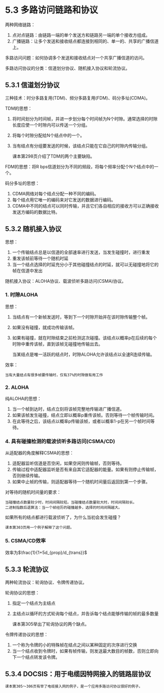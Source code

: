 # 5.3 多路访问链路和协议

两种网络链路：

1. 点对点链路：由链路一端的单个发送方和链路另一端的单个接收方组成。
2. 广播链路：让多个发送和接收结点都连接到相同的、单一的、共享的广播信道上。

多路访问问题：如何协调多个发送和接收结点对一个共享广播信道的访问。

多路访问协议的分类：信道划分协议、随机接入协议和轮流协议。

## 5.3.1 信道划分协议

三种技术：时分多路复用(TDM)、频分多路复用(FDM)、码分多址(CDMA)。

TDM的思想：

1. 将时间划分为时间帧，并进一步划分每个时间帧为N个时隙。通常选择的时隙长度应使一个时隙内可以传送一个分组。
2. 将每个时隙分配给N个结点中的一个。
3. 当有结点有分组要发送的时候，该结点只能在它自己的时隙内传输分组。

    课本第298页介绍了TDM的两个主要缺陷。

FDM的思想：将R bps信道划分为不同的频段，将每个频率分配个N个结点中的一个。

码分多址的思想：

1. CDMA网络对每个结点分配一种不同的编码。
2. 每个结点用它唯一的编码来对它发送的数据进行编码。
3. CDMA中不同的结点可以同时传输，并且它们各自相应的接收方可以正确接收发送方编码的数据比特。

## 5.3.2 随机接入协议

思想：

1. 一个传输结点总是以信道的全部速率进行发送，当发生碰撞时，进行重发
2. 重发该帧前等待一个随机时延
3. 当一个结点选择的时延充分小于其他碰撞结点的时延，就可以无碰撞地将它的帧在信道中发出

随机接入协议：ALOHA协议、载波侦听多路访问(CSMA)协议。

### 1. 时隙ALOHA

思想：

1. 当结点有一个新帧发送时，等到下一个时隙开始并在该时隙传输整个帧。
2. 如果没有碰撞，就成功传输该帧。
3. 如果有碰撞，就在时隙结束之前检测这次碰撞。该结点以概率p在后续的每个时隙中重传该帧，直到该帧无碰撞地传输出去。

    当某结点是唯一活跃的结点时，时隙ALOHA允许该结点以全速R连续传输。

效率：

    当有大量结点有很多帧要传输时，仅有37%的时隙做有用工作

### 2. ALOHA

纯ALOHA的思想：

1. 当一个帧到达时，结点立刻将该帧完整地传输进广播信道。
2. 如果该帧发生碰撞，结点立即以概率p重传该帧。否则等待一个帧传输时间。
3. 在此等待之后，该结点以概率p传输该帧，或者以概率1-p在另一个帧时间等待。

### 4. 具有碰撞检测的载波侦听多路访问(CSMA/CD)

从适配器的角度解释CSMA的思想：

1. 适配器监听信道是否空闲，如果空闲则传输帧，否则等待。
2. 传输过程中适配器监听是否有来自其它适配器的能量。如果有则停止传输帧，否则继续传输。
3. 如果中止帧的传输，则适配器等待一个随机时间量后返回到第一个步骤。

对等待的随机时间量的要求：

    当碰撞结点数量较少时，时间间隔较短。当碰撞结点数量较大时，时间间隔较长。
    二进制指数后退算法：当一个帧经历的碰撞越多，选择的时间间隔越大。

如果所有的结点都进行载波侦听了，为什么当初会发生碰撞？

    课本第303页用一个例子解释了这个问题。

### 5. CSMA/CD效率

效率为$\frac{1}{1+5d_{prop}/d_{trans}}$


## 5.3.3 轮流协议

两种轮流协议：轮询协议、令牌传递协议。

轮询协议的思想：

1. 指定一个结点为主结点
2. 主结点以循环的方式轮询每个结点，并告诉每个结点能够传输的帧的最多数量

    课本第305举出了轮询协议的两个缺点。

令牌传递协议的思想：

1. 一个称为令牌的小的特殊帧在结点之间以某种固定的次序进行交换
2. 当一个结点收到令牌时，如果有帧传输，则发送最大数目的帧数，否则立即向下一个结点转发该令牌。

## 5.3.4 DOCSIS：用于电缆因特网接入的链路层协议

    课本第305～306页有举了电缆接入网的例子，是一个应用多路访问协议很好的例子。